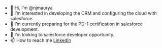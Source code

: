 - 👋 Hi, I’m @njmaurya
- 👀 I’m interested in developing the CRM and configuring the cloud with salesforce.
- 🌱 I’m currently preparing for the PD-1 certification in salesforce development.
- 💞️ I’m looking to salesforce developer opportunity.
- 📫 How to reach me [LinkedIn](https://www.linkedin.com/in/narayanmaurya)

<!---
njmaurya/njmaurya is a ✨ special ✨ repository because its `README.md` (this file) appears on your GitHub profile.
You can click the Preview link to take a look at your changes.
--->
